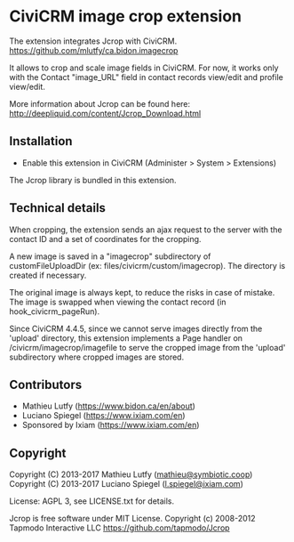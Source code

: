 CiviCRM image crop extension
============================

The extension integrates Jcrop with CiviCRM.
https://github.com/mlutfy/ca.bidon.imagecrop

It allows to crop and scale image fields in CiviCRM.
For now, it works only with the Contact "image_URL" field
in contact records view/edit and profile view/edit.

More information about Jcrop can be found here:
http://deepliquid.com/content/Jcrop_Download.html

Installation
------------

* Enable this extension in CiviCRM (Administer > System > Extensions)

The Jcrop library is bundled in this extension.

Technical details
-----------------

When cropping, the extension sends an ajax request to the server with the
contact ID and a set of coordinates for the cropping.

A new image is saved in a "imagecrop" subdirectory of customFileUploadDir
(ex: files/civicrm/custom/imagecrop). The directory is created if necessary.

The original image is always kept, to reduce the risks in case of mistake.
The image is swapped when viewing the contact record (in hook_civicrm_pageRun).

Since CiviCRM 4.4.5, since we cannot serve images directly from the 'upload'
directory, this extension implements a Page handler on /civicrm/imagecrop/imagefile
to serve the cropped image from the 'upload' subdirectory where cropped images
are stored.

Contributors
------------

* Mathieu Lutfy (https://www.bidon.ca/en/about)
* Luciano Spiegel (https://www.ixiam.com/en)
* Sponsored by Ixiam (https://www.ixiam.com/en)

Copyright
---------

Copyright (C) 2013-2017 Mathieu Lutfy (mathieu@symbiotic.coop)  
Copyright (C) 2013-2017 Luciano Spiegel (l.spiegel@ixiam.com)

License: AGPL 3, see LICENSE.txt for details.

Jcrop is free software under MIT License.
Copyright (c) 2008-2012 Tapmodo Interactive LLC
https://github.com/tapmodo/Jcrop
